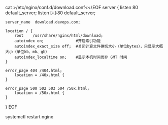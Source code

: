 cat >/etc/nginx/conf.d/download.conf<<\EOF
server {
    listen       80 default_server;
    listen       [::]:80 default_server;

    server_name  download.devops.com;

    location / {
        root    /usr/share/nginx/html/download;
        autoindex on;              #开启索引功能
        autoindex_exact_size off;  #关闭计算文件确切大小（单位bytes），只显示大概大小（单位kb、mb、gb）
        autoindex_localtime on;    #显示本机时间而非 GMT 时间
    }

    error_page 404 /404.html;
        location = /40x.html {
    }

    error_page 500 502 503 504 /50x.html;
        location = /50x.html {
    }
}
EOF

systemctl restart nginx
